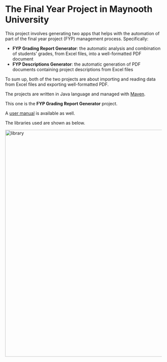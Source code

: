 # The Final Year Project in Maynooth University
This project involves generating two apps that helps with the automation of part of the final year project (FYP) management process. Specifically:
- <strong>FYP Grading Report Generator</strong>: the automatic analysis and combination of students’ grades, from Excel files, into a well-formatted PDF document
- <strong>FYP Descriptions Generator</strong>: the automatic generation of PDF documents containing project descriptions from Excel files

To sum up, both of the two projects are about importing and reading data from Excel files and exporting well-formatted PDF.

The projects are written in Java language and managed with [Maven](https://maven.apache.org/).

This one is the <strong>FYP Grading Report Generator</strong> project.

A [user manual](https://longporo.slite.com/p/note/QhNfpiJBwx_ijfvsNlJxXN) is available as well.

The libraries used are shown as below.

<img width="731" alt="library" src="https://user-images.githubusercontent.com/42689061/170313044-d6ed76ae-2915-42c0-908c-410af7dc7dde.png">
